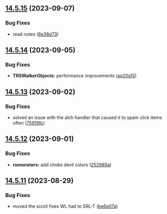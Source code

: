 ## [14.5.15](https://github.com/Torwent/WaspLib/compare/v14.5.14...v14.5.15) (2023-09-07)


### Bug Fixes

* read notes ([8e38d73](https://github.com/Torwent/WaspLib/commit/8e38d73fd0a564e85578369ed1ae873f86edd2bc))



## [14.5.14](https://github.com/Torwent/WaspLib/compare/v14.5.13...v14.5.14) (2023-09-05)


### Bug Fixes

* **TRSWalkerObjects:** performance improvements ([ae20a15](https://github.com/Torwent/WaspLib/commit/ae20a15f2626aeae5a84e2c1919605bf7b33405c))



## [14.5.13](https://github.com/Torwent/WaspLib/compare/v14.5.12...v14.5.13) (2023-09-02)


### Bug Fixes

* solved an issue with the alch handler that caused it to spam click items often ([75919fc](https://github.com/Torwent/WaspLib/commit/75919fce9fda950ba7e8faeac4cb0a2d2961a478))



## [14.5.12](https://github.com/Torwent/WaspLib/compare/v14.5.11...v14.5.12) (2023-09-01)


### Bug Fixes

* **rsmonsters:** add choke devil colors ([252989a](https://github.com/Torwent/WaspLib/commit/252989ad6df0493e9698ecc487b340f5471eb221))



## [14.5.11](https://github.com/Torwent/WaspLib/compare/v14.5.10...v14.5.11) (2023-08-29)


### Bug Fixes

* moved the scroll fixes WL had to SRL-T ([be6a07a](https://github.com/Torwent/WaspLib/commit/be6a07ab6c13e7c262413678c2996c1d9c7ed8a1))



